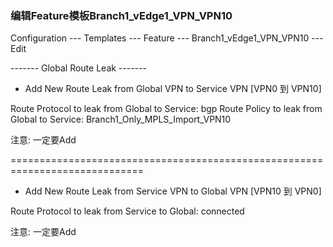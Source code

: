### 编辑Feature模板Branch1_vEdge1_VPN_VPN10

Configuration --- Templates --- Feature --- Branch1_vEdge1_VPN_VPN10 --- Edit

------- Global Route Leak -------
+ Add New Route Leak from Global VPN to Service VPN [VPN0 到 VPN10]

Route Protocol to leak from Global to Service: bgp
Route Policy to leak from Global to Service: Branch1_Only_MPLS_Import_VPN10

注意: 一定要Add

=============================================================================
+ Add New Route Leak from Service VPN to Global VPN [VPN10 到 VPN0]

Route Protocol to leak from Service to Global: connected

注意: 一定要Add